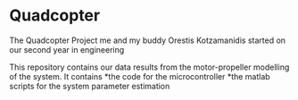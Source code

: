 # Quadcopter
The Quadcopter Project me and my buddy Orestis Kotzamanidis started on our second year in engineering


This repository contains our data results from the motor-propeller modelling of the system. 
It contains 
  *the code for the microcontroller 
  *the matlab scripts for the system parameter estimation
  
